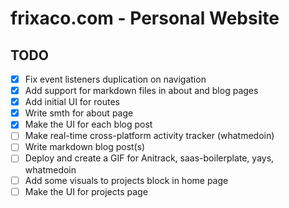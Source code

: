 # frixaco.com - Personal Website

## TODO

- [x] Fix event listeners duplication on navigation
- [x] Add support for markdown files in about and blog pages
- [x] Add initial UI for routes
- [x] Write smth for about page
- [x] Make the UI for each blog post
- [ ] Make real-time cross-platform activity tracker (whatmedoin)
- [ ] Write markdown blog post(s)
- [ ] Deploy and create a GIF for Anitrack, saas-boilerplate, yays, whatmedoin
- [ ] Add some visuals to projects block in home page
- [ ] Make the UI for projects page
